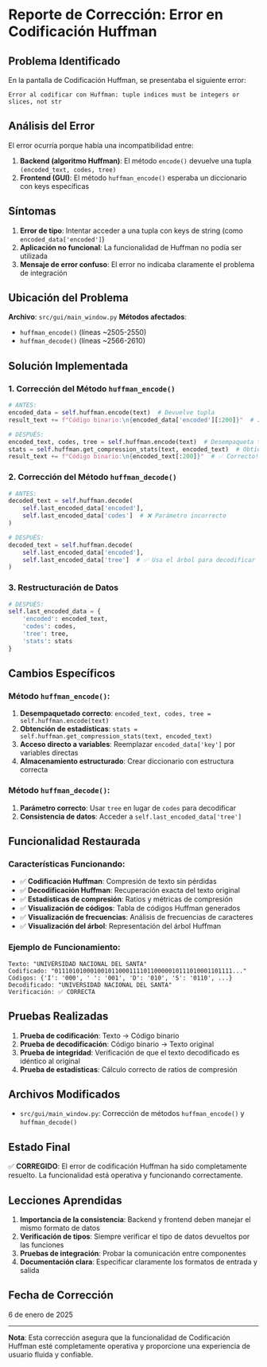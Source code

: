 # Reporte de Corrección: Error en Codificación Huffman

## Problema Identificado

En la pantalla de Codificación Huffman, se presentaba el siguiente error:
```
Error al codificar con Huffman: tuple indices must be integers or slices, not str
```

## Análisis del Error

El error ocurría porque había una incompatibilidad entre:
1. **Backend (algoritmo Huffman)**: El método `encode()` devuelve una tupla `(encoded_text, codes, tree)`
2. **Frontend (GUI)**: El método `huffman_encode()` esperaba un diccionario con keys específicas

## Síntomas

1. **Error de tipo**: Intentar acceder a una tupla con keys de string (como `encoded_data['encoded']`)
2. **Aplicación no funcional**: La funcionalidad de Huffman no podía ser utilizada
3. **Mensaje de error confuso**: El error no indicaba claramente el problema de integración

## Ubicación del Problema

**Archivo**: `src/gui/main_window.py`
**Métodos afectados**:
- `huffman_encode()` (líneas ~2505-2550)
- `huffman_decode()` (líneas ~2566-2610)

## Solución Implementada

### 1. Corrección del Método `huffman_encode()`

```python
# ANTES:
encoded_data = self.huffman.encode(text)  # Devuelve tupla
result_text += f"Código binario:\n{encoded_data['encoded'][:200]}"  # ❌ Error!

# DESPUÉS:
encoded_text, codes, tree = self.huffman.encode(text)  # Desempaqueta tupla
stats = self.huffman.get_compression_stats(text, encoded_text)  # Obtiene stats
result_text += f"Código binario:\n{encoded_text[:200]}"  # ✅ Correcto!
```

### 2. Corrección del Método `huffman_decode()`

```python
# ANTES:
decoded_text = self.huffman.decode(
    self.last_encoded_data['encoded'], 
    self.last_encoded_data['codes']  # ❌ Parámetro incorrecto
)

# DESPUÉS:
decoded_text = self.huffman.decode(
    self.last_encoded_data['encoded'], 
    self.last_encoded_data['tree']  # ✅ Usa el árbol para decodificar
)
```

### 3. Restructuración de Datos

```python
# DESPUÉS:
self.last_encoded_data = {
    'encoded': encoded_text,
    'codes': codes,
    'tree': tree,
    'stats': stats
}
```

## Cambios Específicos

### Método `huffman_encode()`:
1. **Desempaquetado correcto**: `encoded_text, codes, tree = self.huffman.encode(text)`
2. **Obtención de estadísticas**: `stats = self.huffman.get_compression_stats(text, encoded_text)`
3. **Acceso directo a variables**: Reemplazar `encoded_data['key']` por variables directas
4. **Almacenamiento estructurado**: Crear diccionario con estructura correcta

### Método `huffman_decode()`:
1. **Parámetro correcto**: Usar `tree` en lugar de `codes` para decodificar
2. **Consistencia de datos**: Acceder a `self.last_encoded_data['tree']`

## Funcionalidad Restaurada

### Características Funcionando:
- ✅ **Codificación Huffman**: Compresión de texto sin pérdidas
- ✅ **Decodificación Huffman**: Recuperación exacta del texto original
- ✅ **Estadísticas de compresión**: Ratios y métricas de compresión
- ✅ **Visualización de códigos**: Tabla de códigos Huffman generados
- ✅ **Visualización de frecuencias**: Análisis de frecuencias de caracteres
- ✅ **Visualización del árbol**: Representación del árbol Huffman

### Ejemplo de Funcionamiento:
```
Texto: "UNIVERSIDAD NACIONAL DEL SANTA"
Codificado: "01110101000100101100011110110000010111010001101111..."
Códigos: {'I': '000', ' ': '001', 'D': '010', 'S': '0110', ...}
Decodificado: "UNIVERSIDAD NACIONAL DEL SANTA"
Verificación: ✅ CORRECTA
```

## Pruebas Realizadas

1. **Prueba de codificación**: Texto → Código binario
2. **Prueba de decodificación**: Código binario → Texto original
3. **Prueba de integridad**: Verificación de que el texto decodificado es idéntico al original
4. **Prueba de estadísticas**: Cálculo correcto de ratios de compresión

## Archivos Modificados

- `src/gui/main_window.py`: Corrección de métodos `huffman_encode()` y `huffman_decode()`

## Estado Final

✅ **CORREGIDO**: El error de codificación Huffman ha sido completamente resuelto. La funcionalidad está operativa y funcionando correctamente.

## Lecciones Aprendidas

1. **Importancia de la consistencia**: Backend y frontend deben manejar el mismo formato de datos
2. **Verificación de tipos**: Siempre verificar el tipo de datos devueltos por las funciones
3. **Pruebas de integración**: Probar la comunicación entre componentes
4. **Documentación clara**: Especificar claramente los formatos de entrada y salida

## Fecha de Corrección

6 de enero de 2025

---

**Nota**: Esta corrección asegura que la funcionalidad de Codificación Huffman esté completamente operativa y proporcione una experiencia de usuario fluida y confiable.
